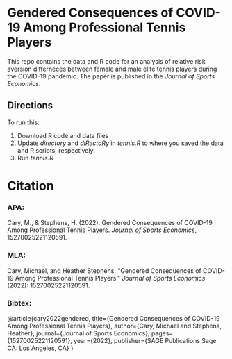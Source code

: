 # Gendered Consequences of COVID-19 Among Professional Tennis Players

This repo contains the data and R code for an analysis of relative risk aversion differneces between female and male elite tennis players during the COVID-19 pandemic. The paper is published in the *Journal of Sports Economics*.

## Directions

To run this:

1. Download R code and data files
2. Update *directory* and *diRectoRy* in *tennis.R* to where you saved the data and R scripts, respectively.
3. Run *tennis.R*

# Citation

### APA:

Cary, M., & Stephens, H. (2022). Gendered Consequences of COVID-19 Among Professional Tennis Players. *Journal of Sports Economics*, 15270025221120591.

### MLA:

Cary, Michael, and Heather Stephens. "Gendered Consequences of COVID-19 Among Professional Tennis Players." *Journal of Sports Economics* (2022): 15270025221120591.

### Bibtex:

@article{cary2022gendered,
  title={Gendered Consequences of COVID-19 Among Professional Tennis Players},
  author={Cary, Michael and Stephens, Heather},
  journal={Journal of Sports Economics},
  pages={15270025221120591},
  year={2022},
  publisher={SAGE Publications Sage CA: Los Angeles, CA}
}

